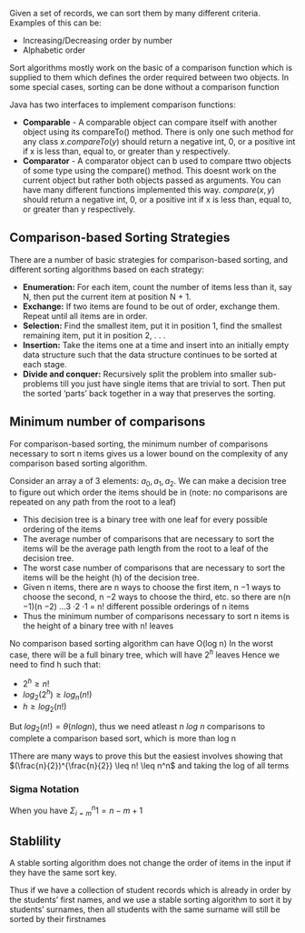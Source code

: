 Given a set of records, we can sort them by many different criteria. Examples of this can be:
- Increasing/Decreasing order by number
- Alphabetic order

Sort algorithms mostly work on the basic of a comparison function which is supplied to them which defines the order required between two objects. 
In some special cases, sorting can be done without a comparison function

Java has two interfaces to implement comparison functions:
- **Comparable** - A comparable object can compare itself with another object using its compareTo() method. There is only one such method for any class
	$x.compareTo(y)$ should return a negative int, 0, or a positive int if x is less than, equal to, or greater than y respectively.
- **Comparator** - A comparator object can b used to compare ttwo objects of some type using the compare() method. This doesnt work on the current object but rather both objects passed as arguments. You can have many different functions implemented this way. 
	$compare(x, y)$ should return a negative int, 0, or a positive int if x is less than, equal to, or greater than y respectively.

## Comparison-based Sorting Strategies  
There are a number of basic strategies for comparison-based sorting, and different sorting algorithms based on each strategy:  
- **Enumeration:** For each item, count the number of items less than it, say N, then put the current item at position N + 1.  
- **Exchange:** If two items are found to be out of order, exchange them. Repeat until all items are in order.  
- **Selection:** Find the smallest item, put it in position 1, find the smallest remaining item, put it in position 2, . . .  
- **Insertion:** Take the items one at a time and insert into an initially empty data structure such that the data structure continues to be sorted at each stage.  
- **Divide and conquer:** Recursively split the problem into smaller sub-problems till you just have single items that are trivial to sort. Then put the sorted ‘parts’ back together in a  way that preserves the sorting.

## Minimum number of comparisons
For comparison-based sorting, the minimum number of comparisons necessary to sort n items gives us a lower bound on the complexity of any comparison based sorting algorithm.

Consider an array a of 3 elements: $a_0,a_1,a_2$. We can make a decision tree to figure out which order the items should be in (note: no comparisons are repeated on any path from the root to a leaf)

- This decision tree is a binary tree with one leaf for every possible ordering of the items 
- The average number of comparisons that are necessary to sort the items will be the average path length from the root to a leaf of the decision tree.  
- The worst case number of comparisons that are necessary to sort the items will be the height (h) of the decision tree.  
- Given n items, there are n ways to choose the first item, n −1 ways to choose the second, n −2 ways to choose the third, etc. so there are n(n −1)(n −2) ...3 ·2 ·1 = n! different  possible orderings of n items  
- Thus the minimum number of comparisons necessary to sort n items is the height of a binary tree with n! leaves

No comparison based sorting algorithm can have O(log n)
In the worst case, there will be a full binary tree, which will have $2^h$ leaves
Hence we need to find h such that:
- $2^h \geq n!$
- $log_2(2^h) \geq log_n(n!)$
- $h \geq log_2(n!)$

But $log_2(n!) = \theta(n log n)$, thus we need atleast *n log n* comparisons to complete a comparison based sort, which is more than log n

1There are many ways to prove this but the easiest involves showing that  
$(\frac{n}{2})^{\frac{n}{2}} \leq n! \leq n^n$ and taking the log of all terms

### Sigma Notation
When you have $\Sigma_{i=m}^{n} 1 = n-m+1$ 

## Stablility
A stable sorting algorithm does not change the order of items in the input if they have the same sort key.

Thus if we have a collection of student records which is already in order by the students’ first names, and we use a stable sorting algorithm to sort it by students’ surnames, then all students with the same surname will still be sorted by their firstnames

